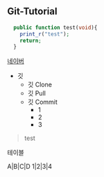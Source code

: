 ## Git-Tutorial

```php
  public function test(void){
    print_r("test");
    return;
  }
```

[네이버](https://www.naver.com)


* 깃
  * 깃 Clone
  * 깃 Pull
  * 깃 Commit
    * 1
    * 2
    * 3


>test


테이블

A|B|C|D
1|2|3|4
